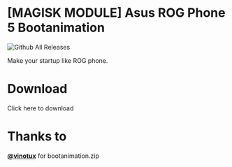 # [MAGISK MODULE] Asus ROG Phone 5 Bootanimation
![Github All Releases](https://img.shields.io/github/downloads/IRedDragonICY/Asus-ROG-Phone-5-Bootanimation/total.svg)

Make your startup like ROG phone.

# Download
Click here to download
# Thanks to

**[@vinotux](https://forum.xda-developers.com/m/vinotux.11534853/)** for bootanimation.zip
